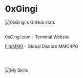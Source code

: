 # 0xGingi
![0xGingi's GitHub stats](https://github-readme-stats.vercel.app/api?username=0xGingi&show_icons=true&bg_color=1e1e2e&text_color=cdd6f4&icon_color=cba6f7&title_color=94e2d5)
<br />
<br />
<p><a href="https://0xgingi.com">0xGingi.com</a>  - Terminal Website</p>
<p><a href="https://flipmmo.com">FlipMMO</a> - Global Discord MMORPG</p>

<br /> <br />

![My Skills](https://skillicons.dev/icons?i=linux,bash,neovim,vscode,nginx,docker,cloudflare,python,nodejs,cmake,electron,bots,discord)
